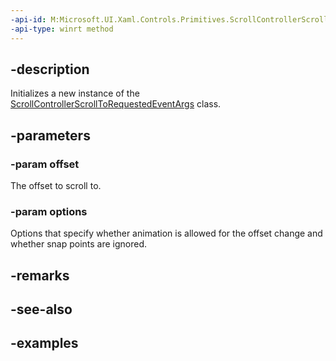 ```yaml
---
-api-id: M:Microsoft.UI.Xaml.Controls.Primitives.ScrollControllerScrollToRequestedEventArgs.#ctor(System.Double,Microsoft.UI.Xaml.Controls.ScrollOptions)
-api-type: winrt method
---
```


## -description

Initializes a new instance of the [ScrollControllerScrollToRequestedEventArgs](scrollcontrollerscrolltorequestedeventargs.md) class.

## -parameters

### -param offset

The offset to scroll to.

### -param options

Options that specify whether animation is allowed for the offset change and whether snap points are ignored.

## -remarks

## -see-also

## -examples

